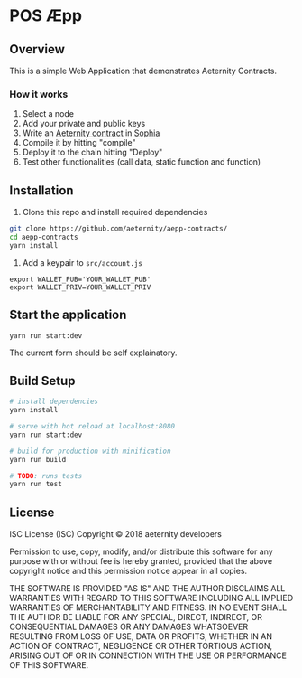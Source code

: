 # POS Æpp

## Overview

This is a simple Web Application that demonstrates Aeternity Contracts.

### How it works

1. Select a node
2. Add your private and public keys
3. Write an [Aeternity contract](https://github.com/aeternity/protocol/tree/master/contracts) in [Sophia](https://github.com/aeternity/protocol/blob/master/contracts/sophia.md)
4. Compile it by hitting "compile"
5. Deploy it to the chain hitting "Deploy"
6. Test other functionalities (call data, static function and function)

## Installation

1. Clone this repo and install required dependencies
```bash
git clone https://github.com/aeternity/aepp-contracts/
cd aepp-contracts
yarn install
```
1. Add a keypair to `src/account.js`
```
export WALLET_PUB='YOUR_WALLET_PUB'
export WALLET_PRIV=YOUR_WALLET_PRIV
```

## Start the application

```
yarn run start:dev
```

The current form should be self explainatory.

## Build Setup

``` bash
# install dependencies
yarn install

# serve with hot reload at localhost:8080
yarn run start:dev

# build for production with minification
yarn run build

# TODO: runs tests
yarn run test

```

## License

ISC License (ISC)
Copyright © 2018 aeternity developers

Permission to use, copy, modify, and/or distribute this software for any purpose
with or without fee is hereby granted, provided that the above copyright notice
and this permission notice appear in all copies.

THE SOFTWARE IS PROVIDED "AS IS" AND THE AUTHOR DISCLAIMS ALL WARRANTIES WITH
REGARD TO THIS SOFTWARE INCLUDING ALL IMPLIED WARRANTIES OF MERCHANTABILITY AND
FITNESS. IN NO EVENT SHALL THE AUTHOR BE LIABLE FOR ANY SPECIAL, DIRECT,
INDIRECT, OR CONSEQUENTIAL DAMAGES OR ANY DAMAGES WHATSOEVER RESULTING FROM LOSS
OF USE, DATA OR PROFITS, WHETHER IN AN ACTION OF CONTRACT, NEGLIGENCE OR OTHER
TORTIOUS ACTION, ARISING OUT OF OR IN CONNECTION WITH THE USE OR PERFORMANCE OF
THIS SOFTWARE.
